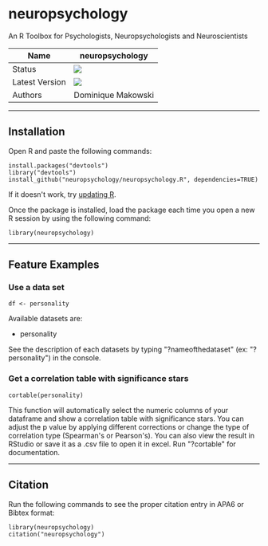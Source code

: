 # neuropsychology
An R Toolbox for Psychologists, Neuropsychologists and Neuroscientists

|Name|neuropsychology|
|----------------|---|
|Status|![](https://img.shields.io/badge/status-stable-brightgreen.svg)|
|Latest Version|![](https://img.shields.io/badge/version-0.1-brightgreen.svg)|
|Authors|Dominique Makowski|

---
## Installation

Open R and paste the following commands:

```
install.packages("devtools")
library("devtools")
install_github("neuropsychology/neuropsychology.R", dependencies=TRUE)
```

If it doesn't work, try [updating R](https://www.google.fr/webhp?sourceid=chrome-instant&ion=1&espv=2&ie=UTF-8#q=update%20r).

Once the package is installed, load the package each time you open a new R session by using the following command:

```
library(neuropsychology)
```

---
## Feature Examples

### Use a data set
```
df <- personality
```

Available datasets are:
- personality

See the description of each datasets by typing "?nameofthedataset" (ex: "?personality") in the console.

### Get a correlation table with significance stars
```
cortable(personality)
```
This function will automatically select the numeric columns of your dataframe and show a correlation table with significance stars.
You can adjust the p value by applying different corrections or change the type of correlation type (Spearman's or Pearson's). You can also view the result in RStudio or save it as a .csv file to open it in excel. Run "?cortable" for documentation.

---
## Citation

Run the following commands to see the proper citation entry in APA6 or Bibtex format:
```
library(neuropsychology)
citation("neuropsychology")
```
